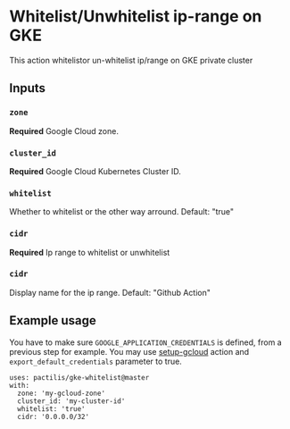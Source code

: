 # Whitelist/Unwhitelist ip-range on GKE

This action whitelistor un-whitelist ip/range on GKE private cluster

## Inputs

### `zone`

**Required** Google Cloud zone.

### `cluster_id`

**Required** Google Cloud Kubernetes Cluster ID.

### `whitelist`

Whether to whitelist or the other way arround. Default: "true"

### `cidr`

**Required** Ip range to whitelist or unwhitelist

### `cidr`

Display name for the ip range. Default: "Github Action"

## Example usage

You have to make sure `GOOGLE_APPLICATION_CREDENTIALS` is defined, from a previous step for example.
You may use [setup-gcloud](https://github.com/GoogleCloudPlatform/github-actions/tree/master/setup-gcloud) action and `export_default_credentials` parameter to true.

```action
uses: pactilis/gke-whitelist@master
with:
  zone: 'my-gcloud-zone'
  cluster_id: 'my-cluster-id'
  whitelist: 'true'
  cidr: '0.0.0.0/32'
```
